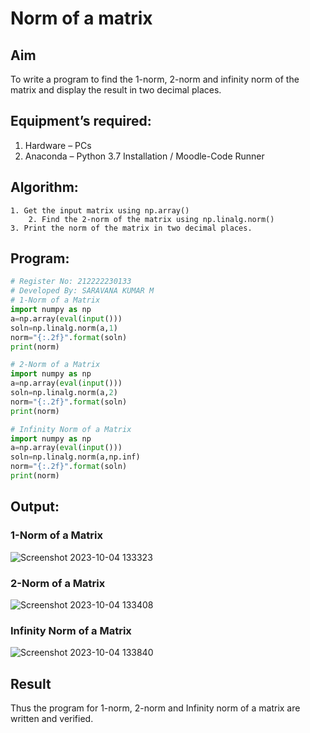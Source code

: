 # Norm of a matrix
## Aim
To write a program to find the 1-norm, 2-norm and infinity norm of the matrix and display the result in two decimal places.
## Equipment’s required:
1.	Hardware – PCs
2.	Anaconda – Python 3.7 Installation / Moodle-Code Runner
## Algorithm:
	1. Get the input matrix using np.array()   
        2. Find the 2-norm of the matrix using np.linalg.norm()
	3. Print the norm of the matrix in two decimal places.
## Program:
```Python
# Register No: 212222230133
# Developed By: SARAVANA KUMAR M
# 1-Norm of a Matrix
import numpy as np
a=np.array(eval(input()))
soln=np.linalg.norm(a,1)
norm="{:.2f}".format(soln)
print(norm)

# 2-Norm of a Matrix
import numpy as np
a=np.array(eval(input()))
soln=np.linalg.norm(a,2)
norm="{:.2f}".format(soln)
print(norm)

# Infinity Norm of a Matrix
import numpy as np
a=np.array(eval(input()))
soln=np.linalg.norm(a,np.inf)
norm="{:.2f}".format(soln)
print(norm)
```
## Output:
### 1-Norm of a Matrix
![Screenshot 2023-10-04 133323](https://github.com/Saravana-kumar369/Norm-of-a-matrix/assets/117925254/c23cbf61-388a-4016-a41f-9b6051d49ef0)

### 2-Norm of a Matrix
![Screenshot 2023-10-04 133408](https://github.com/Saravana-kumar369/Norm-of-a-matrix/assets/117925254/62fb96a4-63a6-437e-81f8-5c336fd1aeb2)

### Infinity Norm of a Matrix
![Screenshot 2023-10-04 133840](https://github.com/Saravana-kumar369/Norm-of-a-matrix/assets/117925254/bf8b83ad-4b58-4f07-b4db-7b7c6828c297)

## Result
Thus the program for 1-norm, 2-norm and Infinity norm of a matrix are written and verified.
